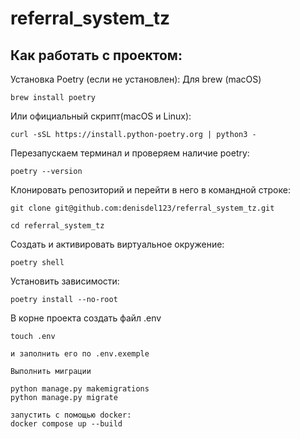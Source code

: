 # referral_system_tz

## Как работать с проектом:
Установка Poetry (если не установлен):
Для brew (macOS)
```
brew install poetry
```

Или официальный скрипт(macOS и Linux):
```
curl -sSL https://install.python-poetry.org | python3 -
```

Перезапускаем терминал и проверяем наличие poetry:
```
poetry --version
```

Клонировать репозиторий и перейти в него в командной строке:
```
git clone git@github.com:denisdel123/referral_system_tz.git
```
```
cd referral_system_tz
```

Создать и активировать виртуальное окружение:
```
poetry shell
```

Установить зависимости:
```
poetry install --no-root
```

В корне проекта создать файл .env
```
touch .env
```

```
и заполнить его по .env.exemple
```

```
Выполнить миграции
```
```
python manage.py makemigrations
python manage.py migrate
```

```
запустить с помощью docker:
docker compose up --build
```